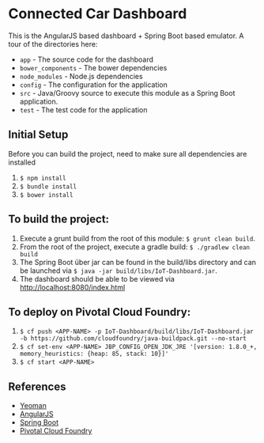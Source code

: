 # Connected Car Dashboard
This is the AngularJS based dashboard + Spring Boot based emulator.  A tour of the directories here:

 * `app` - The source code for the dashboard
 * `bower_components` - The bower dependencies
 * `node_modules` - Node.js dependencies
 * `config` - The configuration for the application
 * `src` - Java/Groovy source to execute this module as a Spring Boot application.
 * `test` - The test code for the application

## Initial Setup
Before you can build the project, need to make sure all dependencies are installed
1. `$ npm install`
1. `$ bundle install`
1. `$ bower install`

## To build the project:
1. Execute a grunt build from the root of this module: `$ grunt clean build`.
1. From the root of the project, execute a gradle build:
    `$ ./gradlew clean build`
1. The Spring Boot über jar can be found in the build/libs directory and can be launched
via `$ java -jar build/libs/IoT-Dashboard.jar`.
1. The dashboard should be able to be viewed via [http://localhost:8080/index.html](http://localhost:8080/index.html)


## To deploy on Pivotal Cloud Foundry:

1. `$ cf push <APP-NAME> -p IoT-Dashboard/build/libs/IoT-Dashboard.jar -b https://github.com/cloudfoundry/java-buildpack.git --no-start`
2. `$ cf set-env <APP-NAME> JBP_CONFIG_OPEN_JDK_JRE '[version: 1.8.0_+, memory_heuristics: {heap: 85, stack: 10}]'`
3. `$ cf start <APP-NAME>`

## References
* [Yeoman](http://yeoman.io/)
* [AngularJS](https://angularjs.org/)
* [Spring Boot](https://spring.io/projects/spring-boot)
* [Pivotal Cloud Foundry](http://pivotal.io/platform-as-a-service/pivotal-cloud-foundry)
